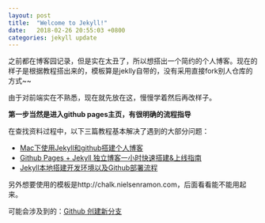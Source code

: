 ```yaml
---
layout: post
title:  "Welcome to Jekyll!"
date:   2018-02-26 20:55:03 +0800
categories: jekyll update
---
```


之前都在博客园记录，但是实在太丑了，所以想搭出一个简约的个人博客。现在的样子是根据教程搭出来的，模板算是jeklly自带的，没有采用直接fork别人仓库的方式~~

由于对前端实在不熟悉，现在就先放在这，慢慢学着然后再改样子。

**第一步当然是进入github pages主页，有很明确的流程指导**

在查找资料过程中，以下三篇教程基本解决了遇到的大部分问题：

* [Mac下使用Jekyll和github搭建个人博客](http://blog.csdn.net/alex_my/article/details/56481922#2-安装gem)
* [Github Pages + Jekyll 独立博客一小时快速搭建&上线指南](http://playingfingers.com/2016/03/26/build-a-blog/#github-pages-1)
* [Jekyll本地搭建开发环境以及Github部署流程](https://www.jianshu.com/p/f37a96f83d51)



另外想要使用的模板是http://chalk.nielsenramon.com，后面看看能不能用起来。

可能会涉及到的：[Github 创建新分支](http://blog.csdn.net/top_code/article/details/51931916)
